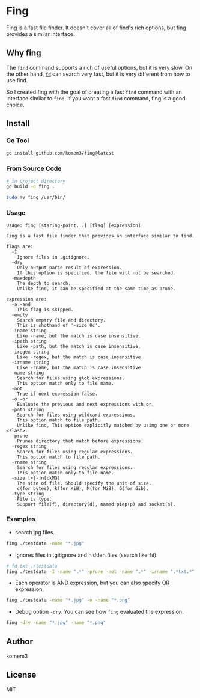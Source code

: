 # Fing

Fing is a fast file finder.
It doesn't cover all of find's rich options, but fing provides a similar interface.

## Why fing

The `find` command supports a rich of useful options, but it is very slow.
On the other hand, [`fd`](https://github.com/sharkdp/fd) can search very fast, but it is very different from how to use find.

So I created fing with the goal of creating a fast `find` command with an interface similar to `find`.
If you want a fast `find` command, fing is a good choice.

## Install

### Go Tool

```bash
go install github.com/komem3/fing@latest
```

### From Source Code

```bash
# in project directory
go build -o fing .

sudo mv fing /usr/bin/
```

### Usage

```
Usage: fing [staring-point...] [flag] [expression]

Fing is a fast file finder that provides an interface similar to find.

flags are:
  -I
    Ignore files in .gitignore.
  -dry
    Only output parse result of expression.
    If this option is specified, the file will not be searched.
  -maxdepth
    The depth to search.
    Unlike find, it can be specified at the same time as prune.

expression are:
  -a -and
    This flag is skipped.
  -empty
    Search emptry file and directory.
    This is shothand of '-size 0c'.
  -iname string
    Like -name, but the match is case insensitive.
  -ipath string
    Like -path, but the match is case insensitive.
  -iregex string
    Like -regex, but the match is case insensitive.
  -irname string
    Like -rname, but the match is case insensitive.
  -name string
    Search for files using glob expressions.
    This option match only to file name.
  -not
    True if next expression false.
  -o -or
    Evaluate the previous and next expressions with or.
  -path string
    Search for files using wildcard expressions.
    This option match to file path.
    Unlike find, This option explicitly matched by using one or more <slash>.
  -prune
    Prunes directory that match before expressions.
  -regex string
    Search for files using regular expressions.
    This option match to file path.
  -rname string
    Search for files using regular expressions.
    This option match only to file name.
  -size [+|-]n[ckMG]
    The size of file. Should specify the unit of size.
    c(for bytes), k(for KiB), M(for MiB), G(for Gib).
  -type string
    File is type.
    Support file(f), directory(d), named piep(p) and socket(s).
```

### Examples

- search jpg files.

```bash
fing ./testdata -name "*.jpg"
```

- ignores files in .gitignore and hidden files (search like `fd`).

```bash
# fd txt ./testdata
fing ./testdata -I -name ".*" -prune -not -name ".*" -irname ".*txt.*"
```

- Each operator is AND expression, but you can also specify OR expression.

```bash
fing ./testdata -name "*.jpg" -o -name "*.png"
```

- Debug option `-dry`. You can see how `fing` evaluated the expression.

```bash
fing -dry -name "*.jpg" -name "*.png"
```

## Author

komem3

## License

MIT
